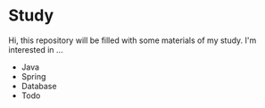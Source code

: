 # Study

Hi, this repository will be filled with some materials of my study.
I'm interested in ...

- Java
- Spring
- Database
- Todo